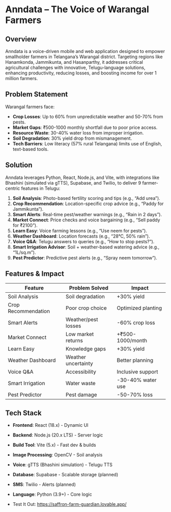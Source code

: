 # Anndata – The Voice of Warangal Farmers

## Overview
Anndata is a voice-driven mobile and web application designed to empower smallholder farmers in Telangana’s Warangal district. Targeting regions like Hanamkonda, Jammikunta, and Hasanparthy, it addresses critical agricultural challenges with innovative, Telugu-language solutions, enhancing productivity, reducing losses, and boosting income for over 1 million farmers.

## Problem Statement
Warangal farmers face:
- **Crop Losses**: Up to 60% from unpredictable weather and 50-70% from pests.
- **Market Gaps**: ₹500-1000 monthly shortfall due to poor price access.
- **Resource Waste**: 30-40% water loss from improper irrigation.
- **Soil Degradation**: 30% yield drop from mismanagement.
- **Tech Barriers**: Low literacy (57% rural Telangana) limits use of English, text-based tools.

## Solution
Anndata leverages Python, React, Node.js, and Vite, with integrations like Bhashini (simulated via gTTS), Supabase, and Twilio, to deliver 9 farmer-centric features in Telugu:

1. **Soil Analysis**: Photo-based fertility scoring and tips (e.g., “Add urea”).
2. **Crop Recommendation**: Location-specific crop advice (e.g., “Paddy for Jammikunta”).
3. **Smart Alerts**: Real-time pest/weather warnings (e.g., “Rain in 2 days”).
4. **Market Connect**: Price checks and voice bargaining (e.g., “Sell paddy for ₹2100”).
5. **Learn Easy**: Voice farming lessons (e.g., “Use neem for pests”).
6. **Weather Dashboard**: Location forecasts (e.g., “28°C, 50% rain”).
7. **Voice Q&A**: Telugu answers to queries (e.g., “How to stop pests?”).
8. **Smart Irrigation Advisor**: Soil + weather-based watering advice (e.g., “1L/sq.m”).
9. **Pest Predictor**: Predictive pest alerts (e.g., “Spray neem tomorrow”).

## Features & Impact
| Feature              | Problem Solved             | Impact                     |
|----------------------|----------------------------|----------------------------|
| Soil Analysis        | Soil degradation          | +30% yield                |
| Crop Recommendation  | Poor crop choice          | Optimized planting        |
| Smart Alerts         | Weather/pest losses       | -60% crop loss            |
| Market Connect       | Low market returns        | +₹500-1000/month          |
| Learn Easy           | Knowledge gaps            | +30% yield                |
| Weather Dashboard    | Weather uncertainty       | Better planning           |
| Voice Q&A            | Accessibility             | Inclusive support         |
| Smart Irrigation     | Water waste               | -30-40% water use         |
| Pest Predictor       | Pest damage               | -50-70% loss              |

## Tech Stack
- **Frontend**: React (18.x) - Dynamic UI  
- **Backend**: Node.js (20.x LTS) - Server logic  
- **Build Tool**: Vite (5.x) - Fast dev & builds  
- **Image Processing**: OpenCV - Soil analysis  
- **Voice**: gTTS (Bhashini simulation) - Telugu TTS  
- **Database**: Supabase - Scalable storage (planned)  
- **SMS**: Twilio - Alerts (planned)  
- **Language**: Python (3.9+) - Core logic

- Test It Out: https://saffron-farm-guardian.lovable.app/
